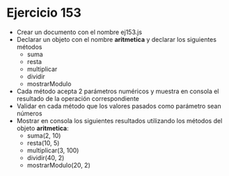 # Ejercicio 153

- Crear un documento con el nombre ej153.js
- Declarar un objeto con el nombre **aritmetica** y declarar los siguientes métodos
  - suma
  - resta
  - multiplicar
  - dividir
  - mostrarModulo
- Cada método acepta 2 parámetros numéricos y muestra en consola el resultado de la operación correspondiente
- Validar en cada método que los valores pasados como parámetro sean números
- Mostrar en consola los siguientes resultados utilizando los métodos del objeto **aritmetica**:
  - suma(2, 10)
  - resta(10, 5)
  - multiplicar(3, 100)
  - dividir(40, 2)
  - mostrarModulo(20, 2)

